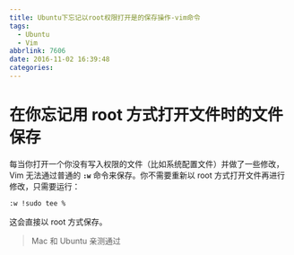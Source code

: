 ```yaml
---
title: Ubuntu下忘记以root权限打开是的保存操作-vim命令
tags:
  - Ubuntu
  - Vim
abbrlink: 7606
date: 2016-11-02 16:39:48
categories:
---
```

# 在你忘记用 root 方式打开文件时的文件保存

每当你打开一个你没有写入权限的文件（比如系统配置文件）并做了一些修改，Vim 无法通过普通的 **`:w`** 命令来保存。你不需要重新以 root 方式打开文件再进行修改，只需要运行：
``` bash
:w !sudo tee %
```
这会直接以 root 方式保存。

> Mac 和 Ubuntu 亲测通过